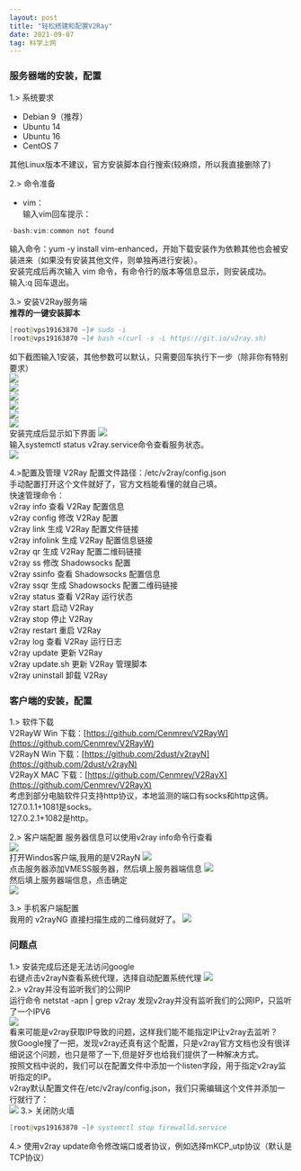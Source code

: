 ```yaml
---
layout: post
title: "轻松搭建和配置V2Ray"
date: 2021-09-07
tag: 科学上网 
---
```


###  服务器端的安装，配置
1.>  系统要求 
* Debian 9（推荐）
* Ubuntu 14
* Ubuntu 16
* CentOS 7

其他Linux版本不建议，官方安装脚本自行搜索(较麻烦，所以我直接删除了)  

2.>  命令准备  
* vim：  
输入vim回车提示： 
```powershell
-bash:vim:common not found
```
输入命令：yum -y install vim-enhanced，开始下载安装作为依赖其他也会被安装进来（如果没有安装其他文件，则单独再进行安装）。  
安装完成后再次输入 vim 命令，有命令行的版本等信息显示，则安装成功。  
输入:q 回车退出。

3.> 安装V2Ray服务端  
**推荐的一键安装脚本**  
```powershell
[root@vps19163870 ~]# sudo -i
[root@vps19163870 ~]# bash <(curl -s -L https://git.io/v2ray.sh)
```


如下截图输入1安装，其他参数可以默认，只需要回车执行下一步（除非你有特别要求）   
![](/images/posts/v2ray/1.png)  
![](/images/posts/v2ray/2.png)  
![](/images/posts/v2ray/3.png)  
![](/images/posts/v2ray/4.png)  
![](/images/posts/v2ray/5.png)  
![](/images/posts/v2ray/6.png)  
安装完成后显示如下界面
![](/images/posts/v2ray/7.png)  
输入systemctl status v2ray.service命令查看服务状态。  
![](/images/posts/v2ray/8.png)

4.>配置及管理
V2Ray 配置文件路径：/etc/v2ray/config.json  
手动配置打开这个文件就好了，官方文档能看懂的就自己填。  
快速管理命令：  
v2ray info 查看 V2Ray 配置信息  
v2ray config 修改 V2Ray 配置  
v2ray link 生成 V2Ray 配置文件链接  
v2ray infolink 生成 V2Ray 配置信息链接  
v2ray qr 生成 V2Ray 配置二维码链接  
v2ray ss 修改 Shadowsocks 配置  
v2ray ssinfo 查看 Shadowsocks 配置信息  
v2ray ssqr 生成 Shadowsocks 配置二维码链接  
v2ray status 查看 V2Ray 运行状态  
v2ray start 启动 V2Ray  
v2ray stop 停止 V2Ray  
v2ray restart 重启 V2Ray  
v2ray log 查看 V2Ray 运行日志  
v2ray update 更新 V2Ray  
v2ray update.sh 更新 V2Ray 管理脚本  
v2ray uninstall 卸载 V2Ray  

###  客户端的安装，配置
1.> 软件下载  
V2RayW Win
下载：[https://github.com/Cenmrev/V2RayW](https://github.com/Cenmrev/V2RayW)  
V2RayN Win
下载：[https://github.com/2dust/v2rayN](https://github.com/2dust/v2rayN)  
V2RayX MAC
下载：[https://github.com/Cenmrev/V2RayX](https://github.com/Cenmrev/V2RayX)  
考虑到部分电脑软件只支持http协议，本地监测的端口有socks和http这俩。  
127.0.1.1+1081是socks。  
127.0.2.1+1082是http。  

2.> 客户端配置
服务器信息可以使用v2ray info命令行查看  
![](/images/posts/v2ray/9.png)  
打开Windos客户端,我用的是V2RayN
![](/images/posts/v2ray/10.png)  
点击服务器添加VMESS服务器，然后填上服务器端信息
![](/images/posts/v2ray/11.png)  
然后填上服务器端信息，点击确定  
![](/images/posts/v2ray/12.png)  
 
3.> 手机客户端配置  
我用的 v2rayNG 直接扫描生成的二维码就好了。
![](/images/posts/v2ray/14.png)  
###  问题点
1.> 安装完成后还是无法访问google  
右键点击v2rayN查看系统代理，选择自动配置系统代理
![](/images/posts/v2ray/13.png)  
2.> v2ray并没有监听我们的公网IP  
运行命令 netstat -apn | grep v2ray 发现v2ray并没有监听我们的公网IP，只监听了一个IPV6  
![](/images/posts/v2ray/16.png)  
看来可能是v2ray获取IP导致的问题，这样我们能不能指定IP让v2ray去监听？  
放Google搜了一把，发现v2ray还真有这个配置，只是v2ray官方文档也没有很详细说这个问题，也只是带了一下,但是好歹也给我们提供了一种解决方式。  
按照文档中说的，我们可以在配置文件中添加一个listen字段，用于指定v2ray监听指定的IP。  
v2ray默认配置文件在/etc/v2ray/config.json，我们只需编辑这个文件并添加一行就行了：  
![](/images/posts/v2ray/17.png) 
3.> 关闭防火墙
```powershell
[root@vps19163870 ~]# systemctl stop firewalld.service
```
4.> 使用v2ray update命令修改端口或者协议，例如选择mKCP_utp协议（默认是TCP协议）






